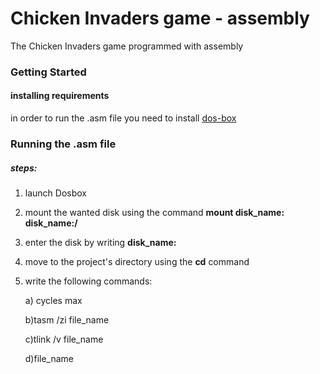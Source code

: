 # Chicken Invaders game - assembly
The Chicken Invaders game programmed with assembly
### Getting Started
#### installing requirements
in order to run the .asm file you need to install [dos-box](https://www.dosbox.com/download.php?main=1)
### Running the .asm file
##### steps:
1) launch Dosbox
2) mount the wanted disk using the command **mount disk_name: disk_name:/**
3) enter the disk by writing **disk_name:**
4) move to the project's directory using the **cd** command
5) write the following commands:

    a) cycles max
    
    b)tasm /zi file_name
    
    c)tlink /v file_name
    
    d)file_name
